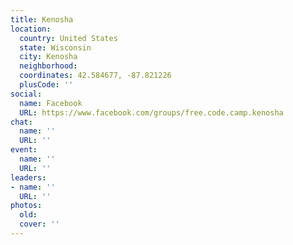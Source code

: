 ```yaml
---
title: Kenosha
location:
  country: United States
  state: Wisconsin
  city: Kenosha
  neighborhood: 
  coordinates: 42.584677, -87.821226
  plusCode: ''
social:
  name: Facebook
  URL: https://www.facebook.com/groups/free.code.camp.kenosha
chat:
  name: ''
  URL: ''
event:
  name: ''
  URL: ''
leaders:
- name: ''
  URL: ''
photos:
  old: 
  cover: ''
---
```


